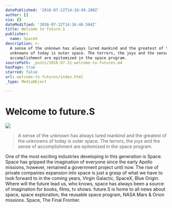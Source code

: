 ```yaml
---
datePublished: '2016-07-22T14:16:49.280Z'
author: []
via: {}
dateModified: '2016-07-22T14:16:46.504Z'
title: Welcome to future.S
publisher:
  name: SpaceX
description: >-
  A sense of the unknown has always lured mankind and the greatest of the
  unknowns of today is outer space. The terrors, the joys and the sense of
  accomplishment are epitomized in the space program.
sourcePath: _posts/2016-07-22-welcome-to-futures.md
hasPage: true
starred: false
url: welcome-to-futures/index.html
_type: MediaObject

---
```

# Welcome to future.S
![](https://s3-us-west-2.amazonaws.com/the-grid-img/p/629bad1a9c334da2289a94d740047b8694dfc1cb.jpg)

> A sense of the unknown has always lured mankind and the greatest of the unknowns of today is outer space. The terrors, the joys and the sense of accomplishment are epitomized in the space program.

One of the most exciting industries developing in this generation is Space. Space has gripped the imagination of everyone since the early Apollo missions, however, remained a government project until now. The rise of private companies expansion into space is just a grasp of what we have to look forward to in the coming years, Virgin Galactic, SpaceX, Blue Origin. Where will the future lead us, who knows, space has always been a source of imagination for books, films, tv shows. future.S is home to all news about space, space exploration, the reusable space program, NASA Mars & Orion missions. Space, The Final Frontier.
